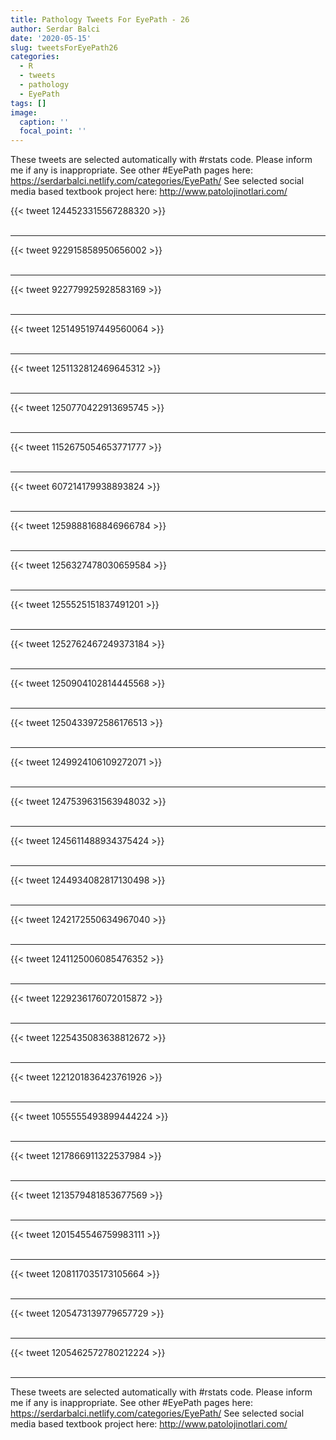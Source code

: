 ```yaml
---
title: Pathology Tweets For EyePath - 26
author: Serdar Balci
date: '2020-05-15'
slug: tweetsForEyePath26
categories:
  - R
  - tweets
  - pathology
  - EyePath
tags: []
image:
  caption: ''
  focal_point: ''
---
```



These tweets are selected automatically with #rstats code. Please inform me if any is inappropriate.
See other #EyePath pages here: https://serdarbalci.netlify.com/categories/EyePath/ 
See selected social media based textbook project here: http://www.patolojinotlari.com/

{{< tweet 1244523315567288320 >}}
<br>
<br>
<hr>
{{< tweet 922915858950656002 >}}
<br>
<br>
<hr>
{{< tweet 922779925928583169 >}}
<br>
<br>
<hr>
{{< tweet 1251495197449560064 >}}
<br>
<br>
<hr>
{{< tweet 1251132812469645312 >}}
<br>
<br>
<hr>
{{< tweet 1250770422913695745 >}}
<br>
<br>
<hr>
{{< tweet 1152675054653771777 >}}
<br>
<br>
<hr>
{{< tweet 607214179938893824 >}}
<br>
<br>
<hr>
{{< tweet 1259888168846966784 >}}
<br>
<br>
<hr>
{{< tweet 1256327478030659584 >}}
<br>
<br>
<hr>
{{< tweet 1255525151837491201 >}}
<br>
<br>
<hr>
{{< tweet 1252762467249373184 >}}
<br>
<br>
<hr>
{{< tweet 1250904102814445568 >}}
<br>
<br>
<hr>
{{< tweet 1250433972586176513 >}}
<br>
<br>
<hr>
{{< tweet 1249924106109272071 >}}
<br>
<br>
<hr>
{{< tweet 1247539631563948032 >}}
<br>
<br>
<hr>
{{< tweet 1245611488934375424 >}}
<br>
<br>
<hr>
{{< tweet 1244934082817130498 >}}
<br>
<br>
<hr>
{{< tweet 1242172550634967040 >}}
<br>
<br>
<hr>
{{< tweet 1241125006085476352 >}}
<br>
<br>
<hr>
{{< tweet 1229236176072015872 >}}
<br>
<br>
<hr>
{{< tweet 1225435083638812672 >}}
<br>
<br>
<hr>
{{< tweet 1221201836423761926 >}}
<br>
<br>
<hr>
{{< tweet 1055555493899444224 >}}
<br>
<br>
<hr>
{{< tweet 1217866911322537984 >}}
<br>
<br>
<hr>
{{< tweet 1213579481853677569 >}}
<br>
<br>
<hr>
{{< tweet 1201545546759983111 >}}
<br>
<br>
<hr>
{{< tweet 1208117035173105664 >}}
<br>
<br>
<hr>
{{< tweet 1205473139779657729 >}}
<br>
<br>
<hr>
{{< tweet 1205462572780212224 >}}
<br>
<br>
<hr>


These tweets are selected automatically with #rstats code. Please inform me if any is inappropriate.
See other #EyePath pages here: https://serdarbalci.netlify.com/categories/EyePath/ 
See selected social media based textbook project here: http://www.patolojinotlari.com/
